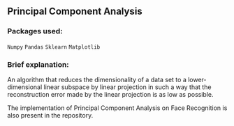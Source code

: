 ## Principal Component Analysis

### Packages used:

`Numpy` `Pandas` `Sklearn` `Matplotlib`

### Brief explanation:

An algorithm that reduces the dimensionality of a data set to a lower-dimensional linear subspace by linear projection
in such a way that the reconstruction error made by the linear projection is as
low as possible.

The implementation of Principal Component Analysis on Face Recognition is also present in the repository.

